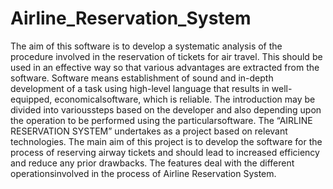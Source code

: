 # Airline_Reservation_System
The aim of this software is to develop a systematic analysis of the procedure involved in the reservation of tickets for air travel. This should be used in an effective way so that various advantages are extracted from the software. Software means establishment of sound and in-depth development of a task using high-level language that results in well-equipped, economicalsoftware, which is reliable. The introduction may be divided into varioussteps based on the developer and also depending upon the operation to be performed using the particularsoftware. The “AIRLINE RESERVATION SYSTEM” undertakes as a project based on relevant technologies. The main aim of this project is to develop the software for the process of reserving airway tickets and should lead to increased efficiency and reduce any prior drawbacks. The features deal with the different operationsinvolved in the process of Airline Reservation System.
